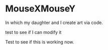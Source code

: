 # MouseXMouseY
In which my daughter and I create art via code.

test to see if I can modify it

Test to see if this is working now. 
